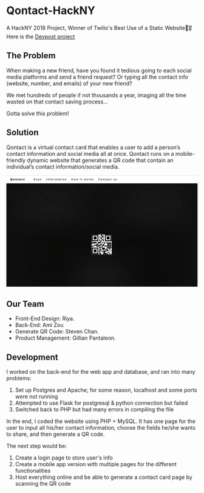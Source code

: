 # Qontact-HackNY
A HackNY 2018 Project, Winner of Twilio's Best Use of a Static Website🎉🎖
Here is the
[Devpost project](https://devpost.com/software/ook-sharing-contact-info-with-one-click )

## The Problem
When making a new friend, have you found it tedious going to each social media platforms and send a friend request? Or typing all the contact info (website, number, and emails) of your new friend?

We met hundreds of people if not thousands a year, imaging all the time wasted on that contact saving process...

Gotta solve this problem!

## Solution
Qontact is a virtual contact card that enables a user to add a person’s contact information and social media all at once. Qontact runs on a mobile-friendly dynamic website that generates a QR code that contain an individual’s contact information/social media.

![Qcontact](https://github.com/ami-zou/Qontact-HackNY/blob/master/Ook-HackNY/QContact-front%20page.png)

## Our Team
* Front-End Design: Riya. 
* Back-End: Ami Zou
* Generate QR Code: Steven Chan. 
* Product Management: Gillian Pantaleon.

## Development
I worked on the back-end for the web app and database, and ran into many problems:
1. Set up Postgres and Apache; for some reason, localhost and some ports were not running
2. Attempted to use Flask for postgresql & python connection but failed
3. Switched back to PHP but had many errors in compiling the file

In the end, I coded the website using PHP + MySQL. It has one page for the user to input all his/her contact information, choose the fields he/she wants to share, and then generate a QR code.

The next step would be:
1. Create a login page to store user's info
2. Create a mobile app version with multiple pages for the different functionalities
3. Host everything online and be able to generate a contact card page by scanning the QR code
